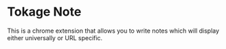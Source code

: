 # Tokage Note

This is a chrome extension that allows you to write notes which will display either universally or URL specific.
